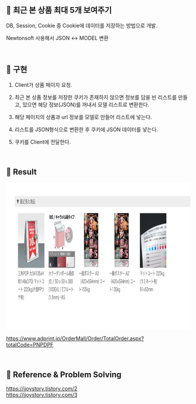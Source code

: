 
<br>

## 📌 최근 본 상품 최대 5개 보여주기

DB, Session, Cookie 중 Cookie에 데이터를 저장하는 방법으로 개발.

Newtonsoft 사용해서 JSON ↔ MODEL 변환

<br>

## 📌 구현

1. Client가 상품 페이지 요청.

2. 최근 본 상품 정보를 저장한 쿠키가 존재하지 않으면 정보를 담을 빈 리스트를 만들고, 있으면 해당 정보(JSON)를 꺼내서 모델 리스트로 변환한다.

3. 해당 페이지의 상품과 url 정보를 모델로 만들어 리스트에 넣는다. 

4. 리스트를 JSON형식으로 변환한 후 쿠키에 JSON 데이터를 넣는다.

6. 쿠키를 Client에 전달한다.

<br>

## 📌 Result

<img src="https://github.com/jjoylee/portfolio/blob/master/Portfolio/RecentlyViewed/recentlyViewed.png" width="700" height="400">

https://www.adprint.jp/OrderMall/Order/TotalOrder.aspx?totalCode=PNPDPF

<br>

## 📌 Reference & Problem Solving

https://jjoystory.tistory.com/2  
https://jjoystory.tistory.com/3
 


